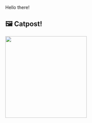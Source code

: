 Hello there!



## 🖼️ Catpost!

<sub>
    <img src="https://cdn2.thecatapi.com/images/c30.jpg" height="256">
</sub>


